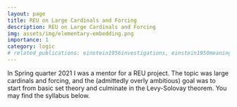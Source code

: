```yaml
---
layout: page
title: REU on Large Cardinals and Forcing
description: REU on Large Cardinals and Forcing
img: assets/img/elementary-embedding.png
importance: 1
category: logic
# related_publications: einstein1956investigations, einstein1950meaning
---
```


In Spring quarter 2021 I was a mentor for a REU project. The topic was large cardinals and forcing, and the (admittedly overly ambitious) goal was to start from basic set theory and culminate in the Levy-Solovay theorem. You may find the syllabus below.

<object data="/assets/pdf/Large_Cardinals_and_Forcing_syllabus.pdf" width="1000" height="1000" type='application/pdf'></object>

